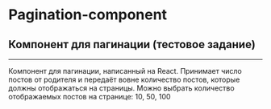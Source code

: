 # Pagination-component
## Компонент для пагинации (тестовое задание)
---
Компонент для пагинации, написанный на React. Принимает число постов от родителя и передаёт вовне количество постов, которые должны отображаться на страницы. Можно выбрать количество отображаемых постов на странице: 10, 50, 100
